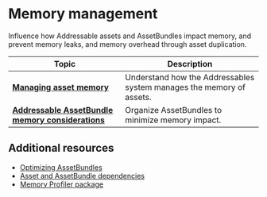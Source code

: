 # Memory management

Influence how Addressable assets and AssetBundles impact memory, and prevent memory leaks, and memory overhead through asset duplication.

|**Topic**|**Description**|
|---|---|
|**[Managing asset memory](memory-assets.md)**|Understand how the Addressables system manages the memory of assets.|
|**[Addressable AssetBundle memory considerations](memory-assetbundles.md)**|Organize AssetBundles to minimize memory impact.|

## Additional resources

* [Optimizing AssetBundles](xref:um-asset-bundles-optimization)
* [Asset and AssetBundle dependencies](AssetDependencies.md)
* [Memory Profiler package](https://docs.unity3d.com/Packages/com.unity.memoryprofiler@latest)
